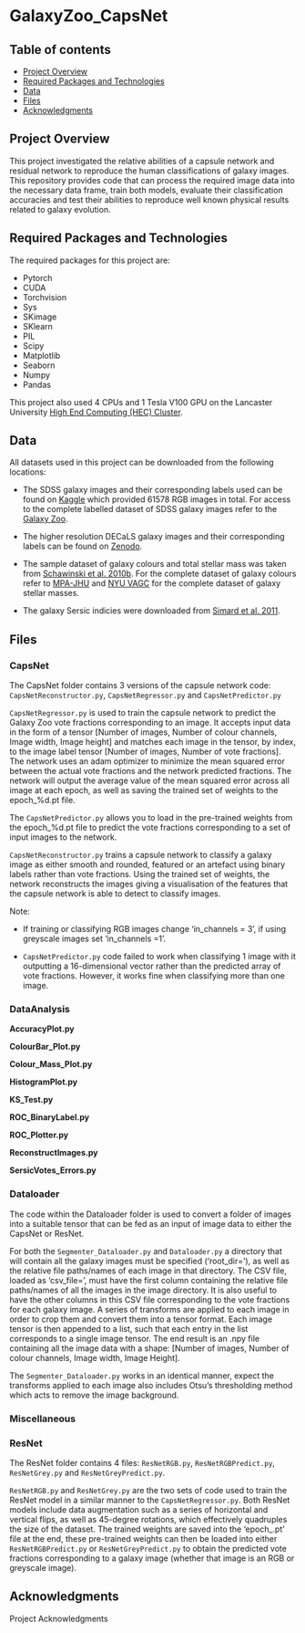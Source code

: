 # GalaxyZoo_CapsNet

## Table of contents
* [Project Overview](#general-info)
* [Required Packages and Technologies](#technologies)
* [Data](#setup)
* [Files](#files)
* [Acknowledgments](#acknowledgments)

## Project Overview
This project investigated the relative abilities of a capsule network and residual network to reproduce the human classifications of galaxy images. This repository provides code that can process the required image data into the necessary data frame, train both models, evaluate their classification accuracies and test their abilities to reproduce well known physical results related to galaxy evolution.
	
## Required Packages and Technologies
The required packages for this project are:
* Pytorch
* CUDA
* Torchvision
* Sys
* SKimage
* SKlearn
* PIL
* Scipy
* Matplotlib
* Seaborn
* Numpy
* Pandas

This project also used 4 CPUs and 1 Tesla V100 GPU on the Lancaster University [High End Computing (HEC) Cluster](https://answers.lancaster.ac.uk/display/ISS/High+End+Computing+%28HEC%29+help).
	
## Data
All datasets used in this project can be downloaded from the following locations:

* The SDSS galaxy images and their corresponding labels used can be found on [Kaggle](https://www.kaggle.com/competitions/galaxy-zoo-the-galaxy-challenge/data) which provided 61578 RGB images in total. For access to the complete labelled dataset of SDSS galaxy images refer to the [Galaxy Zoo](https://data.galaxyzoo.org/).

* The higher resolution DECaLS galaxy images and their corresponding labels can be found on [Zenodo](https://zenodo.org/record/4196267#.YqiMJqHMLIU).

* The sample dataset of galaxy colours and total stellar mass was taken from [Schawinski et al. 2010b](https://cdsarc.cds.unistra.fr/viz-bin/cat/J/ApJ/711/284#/browse). For the complete dataset of galaxy colours refer to [MPA-JHU](https://www.sdss.org/dr12/spectro/galaxy_mpajhu/) and [NYU VAGC](http://sdss.physics.nyu.edu/vagc/) for the complete dataset of galaxy stellar masses.

* The galaxy Sersic indicies were downloaded from [Simard et al. 2011](https://cdsarc.cds.unistra.fr/viz-bin/cat/J/ApJS/196/11#/browse).



## Files
### CapsNet
The CapsNet folder contains 3 versions of the capsule network code: ```CapsNetReconstructor.py```, ```CapsNetRegressor.py``` and ```CapsNetPredictor.py```

```CapsNetRegressor.py``` is used to train the capsule network to predict the Galaxy Zoo vote fractions corresponding to an image. It accepts input data in the form of a tensor [Number of images, Number of colour channels, Image width, Image height] and matches each image in the tensor, by index, to the image label tensor [Number of images, Number of vote fractions]. The network uses an adam optimizer to minimize the mean squared error between the actual vote fractions and the network predicted fractions. The network will output the average value of the mean squared error across all image at each epoch, as well as saving the trained set of weights to the epoch_%d.pt file.

The ```CapsNetPredictor.py``` allows you to load in the pre-trained weights from the epoch_%d.pt file to predict the vote fractions corresponding to a set of input images to the network. 

```CapsNetReconstructor.py``` trains a capsule network to classify a galaxy image as either smooth and rounded, featured or an artefact using binary labels rather than vote fractions. Using the trained set of weights, the network reconstructs the images giving a visualisation of the features that the capsule network is able to detect to classify images. 


Note:

* If training or classifying RGB images change ‘in_channels = 3’, if using greyscale images set ‘in_channels =1’.

* ```CapsNetPredictor.py``` code failed to work when classifying 1 image with it outputting a 16-dimensional vector rather than the predicted array of vote fractions. However, it works fine when classifying more than one image.


### DataAnalysis
**AccuracyPlot.py**

**ColourBar_Plot.py**

**Colour_Mass_Plot.py**

**HistogramPlot.py**

**KS_Test.py**

**ROC_BinaryLabel.py**

**ROC_Plotter.py**

**ReconstructImages.py**

**SersicVotes_Errors.py**

### Dataloader
The code within the Dataloader folder is used to convert a folder of images into a suitable tensor that can be fed as an input of image data to either the CapsNet or ResNet. 

For both the ```Segmenter_Dataloader.py``` and ```Dataloader.py``` a directory that will contain all the galaxy images must be specified (‘root_dir=’), as well as the relative file paths/names of each image in that directory. The CSV file, loaded as ‘csv_file=’, must have the first column containing the relative file paths/names of all the images in the image directory. It is also useful to have the other columns in this CSV file corresponding to the vote fractions for each galaxy image. A series of transforms are applied to each image in order to crop them and convert them into a tensor format. Each image tensor is then appended to a list, such that each entry in the list corresponds to a single image tensor. The end result is an .npy file containing all the image data with a shape: [Number of images, Number of colour channels, Image width, Image Height].

The ```Segmenter_Dataloader.py``` works in an identical manner, expect the transforms applied to each image also includes Otsu’s thresholding method which acts to remove the image background.



### Miscellaneous


### ResNet
The ResNet folder contains 4 files: ```ResNetRGB.py```, ```ResNetRGBPredict.py```, ```ResNetGrey.py``` and ```ResNetGreyPredict.py```.

```ResNetRGB.py``` and ```ResNetGrey.py``` are the two sets of code used to train the ResNet model in a similar manner to the ```CapsNetRegressor.py```. Both ResNet models include data augmentation such as a series of horizontal and vertical flips, as well as 45-degree rotations, which effectively quadruples the size of the dataset. The trained weights are saved into the ‘epoch_.pt’ file at the end, these pre-trained weights can then be loaded into either ```ResNetRGBPredict.py``` or ```ResNetGreyPredict.py``` to obtain the predicted vote fractions corresponding to a galaxy image (whether that image is an RGB or greyscale image).
 

## Acknowledgments
Project Acknowledgments
